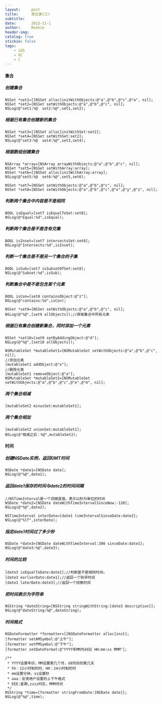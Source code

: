 ```yaml
---
layout:     post
title:      常见类(三)
subtitle:   
date:       2015-11-1
author:     Rookie
header-img: 
catalog: true
stickie: false
tags:
    - iOS
    - OC
    - C
---
```


#### 集合

##### 创建集合
```obj-c
NSSet *set1=[[NSSet alloc]initWithObjects:@"a",@"b",@"c",@"a", nil];
NSSet *set2=[NSSet setWithObjects:@"a",@"b",@"c", nil];
NSLog(@"set1:%@  set2:%@",set1,set2);
```
##### 根据已有集合创建新的集合
```obj-c
NSSet *set3=[[NSSet alloc]initWithSet:set2];
NSSet *set4=[NSSet setWithSet:set2];
NSLog(@"set3:%@  set4:%@",set3,set4);
```


##### 根据数组创建集合
```obj-c
NSArray *array=[NSArray arrayWithObjects:@"a",@"b",@"c", nil];
NSSet *set5=[NSSet setWithArray:array];
NSSet *set6=[[NSSet alloc]initWithArray:array];
NSLog(@"set5:%@  set6:%@",set5,set6);

NSSet *set7=[NSSet setWithObjects:@"a",@"b",@"c", nil];
NSSet *set8=[NSSet setWithObjects:@"a",@"b",@"c",@"x",@"y",@"z", nil];
```
##### 判断两个集合中内容是不是相同
```obj-c
BOOL isEqual=[set7 isEqualToSet:set8];
NSLog(@"Equal:%d",isEqual);
```
##### 判断两个集合是不是含有交集
```obj-c
BOOL isInset=[set7 intersectsSet:set8];
NSLog(@"Intersects:%d",isInset);
```
##### 判断一个集合是不是另一个集合的子集
```
BOOL isSub=[set7 isSubsetOfSet:set8];
NSLog(@"Subset:%d",isSub);
```
##### 判断集合中是不是包含某个元素
```obj-c
BOOL isCon=[set8 containsObject:@"z"];
NSLog(@"contains:%d",isCon);

NSSet *set9=[NSSet setWithObjects:@"a",@"b",@"c", nil];
NSLog(@"%@",[set9 allObjects]);//获取集合中所有元素
```
##### 根据已有集合创建新集合，同时添加一个元素
```obj-c
NSSet *set10=[set9 setByAddingObject:@"d"];
NSLog(@"%@",[set10 allObjects]);

NSMutableSet *mutableSet1=[NSMutableSet setWithObjects:@"a",@"b",@"c", nil];
//添加元素
[mutableSet1 addObject:@"x"];
//删除元素
[mutableSet1 removeObject:@"a"];
NSMutableSet *mutableSet2=[NSMutableSet setWithObjects:@"a",@"b",@"c",@"e",@"m", nil];
```
##### 两个集合相减
```obj-c
[mutableSet2 minusSet:mutableSet1];
```
##### 两个集合相加
```obj-c
[mutableSet2 unionSet:mutableSet1];
NSLog(@"相减之后：%@",mutableSet2);
```
#### 时间

##### 创建NSDate实例，返回GMT时间
```obj-c
NSDate *date1=[NSDate date];
NSLog(@"%@",date1);
```
##### 返回date1保存的时间与date2的时间间隔
```obj-c
//NSTimeInterval是一个双精度值，表示以秒为单位的时间
NSDate *date2=[NSDate dateWithTimeIntervalSinceNow:-120];
NSLog(@"%@",date2);

NSTimeInterval interDate=[date1 timeIntervalSinceDate:date2];
NSLog(@"%lf",interDate);
```
##### 指定date1时间过了多少秒
```obj-c
NSDate *date3=[NSDate dateWithTimeInterval:300 sinceDate:date1];
NSLog(@"date3:%@",date3);
```
##### 时间的比较
```obj-c
[date3 isEqualToDate:date1];//判断是不是相同时间;
[date3 earlierDate:date1];//返回一个较早时间
[date1 laterDate:date3];//返回一个较晚时间
```
##### 把时间表示为字符串
```obj-c
NSString *dateString=[NSString stringWithString:[date3 description]];
NSLog(@"dateString:%@",dateString);
```
##### 时间格式
```obj-c
NSDateFormatter *formatter=[[NSDateFormatter alloc]init];
[formatter setAMSymbol:@"上午"];
[formatter setPMSymbol:@"下午"];
[formatter setDateFormat:@"YYYY年MM月dd日 HH:mm:ss MMM"];

/**
 * YYYY设置年份，MM设置第几个月，dd月份的第几天
 * hh：12小时制的时，HH：24小时制的时
 * mm设置分钟，ss设置秒
 * aaa：反馈用户设置的上下午格式
 * EEE:星期,zzzz时区，MMM月份
 */
NSString *time=[formatter stringFromDate:[NSDate date]];
NSLog(@"%@",time);
```